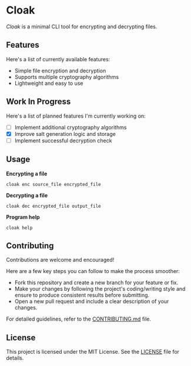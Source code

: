 # Cloak

_Cloak_ is a minimal CLI tool for encrypting and decrypting files.

## Features

Here's a list of currently available features:

- Simple file encryption and decryption
- Supports multiple cryptography algorithms
- Lightweight and easy to use

## Work In Progress

Here's a list of planned features I'm currently working on:

- [ ] Implement additional cryptography algorithms
- [x] Improve salt generation logic and storage
- [ ] Implement successful decryption check

## Usage

**Encrypting a file**

```
cloak enc source_file encrypted_file
```

**Decrypting a file**

```
cloak dec encrypted_file output_file
```

**Program help**

```
cloak help
```

## Contributing

Contributions are welcome and encouraged!

Here are a few key steps you can follow to make the process smoother:

- Fork this repository and create a new branch for your feature or fix.
- Make your changes by following the project's coding/writing style and ensure to produce consistent results before submitting.
- Open a new pull request and include a clear description of your changes.

For detailed guidelines, refer to the [CONTRIBUTING.md](CONTRIBUTING.md) file.

## License

This project is licensed under the MIT License. See the [LICENSE](LICENSE) file for details.
